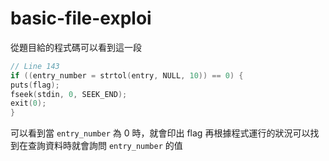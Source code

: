 # basic-file-exploi

從題目給的程式碼可以看到這一段
```c
// Line 143
if ((entry_number = strtol(entry, NULL, 10)) == 0) {
puts(flag);
fseek(stdin, 0, SEEK_END);
exit(0);
}
```

可以看到當 `entry_number` 為 0 時，就會印出 flag
再根據程式運行的狀況可以找到在查詢資料時就會詢問 `entry_number` 的值